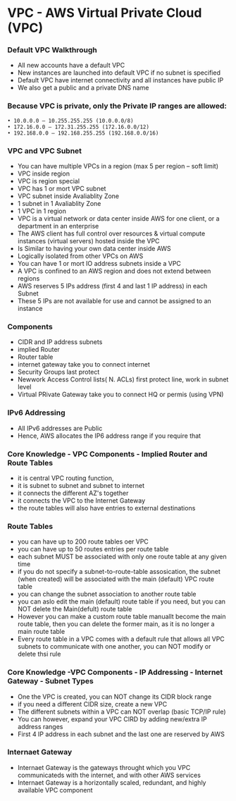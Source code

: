 # VPC - AWS Virtual Private Cloud (VPC)
### Default VPC Walkthrough
- All new accounts have a default VPC
- New instances are launched into default VPC if no subnet is specified
- Default VPC have internet connectivity and all instances have public IP
- We also get a public and a private DNS name
### Because VPC is private, only the Private IP ranges are allowed:
```
• 10.0.0.0 – 10.255.255.255 (10.0.0.0/8)
• 172.16.0.0 – 172.31.255.255 (172.16.0.0/12)
• 192.168.0.0 – 192.168.255.255 (192.168.0.0/16)
```
### VPC and VPC Subnet
- You can have multiple VPCs in a region (max 5 per region – soft limit)
- VPC inside region
- VPC is region special
- VPC has 1 or mort VPC subnet
- VPC subnet inside Avaliablity Zone
- 1 subnet in 1 Avaliablity Zone
- 1 VPC in 1 region
- VPC is a virtual network or data center inside AWS for one client, or a department in an enterprise
- The AWS client has full control over resources & virtual compute instances (virtual servers) hosted inside the VPC
- Is Similar to having your own data center inside AWS
- Logically isolated from other VPCs on AWS
- You can have 1 or mort IO address subnets inside a VPC
- A VPC is confined to an AWS region and does not extend between regions
- AWS reserves 5 IPs address (first 4 and last 1 IP address) in each Subnet
- These 5 IPs are not available for use and cannot be assigned to an instance
### Components
- CIDR and IP address subnets
- implied Router
- Router table
- internet gateway take you to connect internet
- Security Groups last protect
- Newwork Access Control lists( N. ACLs) first protect line, work in subnet level
- Virtual PRivate Gateway take you to connect HQ or permis (using VPN)
### IPv6 Addressing
- All IPv6 addresses are Public
- Hence, AWS allocates the IP6 address range if you require that
### Core Knowledge - VPC Components - Implied Router and Route Tables
- it is central VPC routing function,
- it is subnet to subnet and subnet to internet
- it connects the different AZ's together 
- it connects the VPC to the Internet Gateway
- the route tables will also have entries to external destinations
### Route Tables
- you can have up to 200 route tables oer VPC
- you can have up to 50 routes entries per route table
- each subnet MUST be associated with only one route table at any given time
- if you do not specify a subnet-to-route-table assosication, the subnet (when created) will be associated with the main (default) VPC route table
- you can change the subnet association to another route table
- you can aslo edit the main (default) route table if you need, but you can NOT delete the Main(defult) route table
- However you can make a custom route table manuallt become the main route table, then you can delete the former main, as it is no longer a main route table
- Every route table in a VPC comes with a default rule that allows all VPC subnets to communicate with one another, you can NOT modify or delete thsi rule
###  Core Knowledge -VPC Components - IP Addressing - Internet Gateway - Subnet Types
- One the VPC is created, you can NOT change its CIDR block range
- if you need a different CIDR size, create a new VPC
- The different subnets within a VPC can NOT overlap (basic TCP/IP rule)
- You can however, expand your VPC CIRD by adding new/extra IP address ranges
- First 4 IP address in each subnet and the last one are reserved by AWS
### Internaet Gateway
- Internaet Gateway is the gateways throught which you VPC communicateds with the internet, and with other AWS services
- Internaet Gateway is a horizontally scaled, redundant, and highly available VPC component
